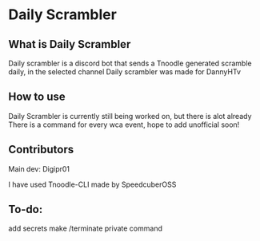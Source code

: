 # Daily Scrambler
## What is Daily Scrambler
Daily scrambler is a discord bot that sends a Tnoodle generated scramble daily, in the selected channel
Daily scrambler was made for DannyHTv

## How to use
Daily Scrambler is currently still being worked on, but there is alot already
There is a command for every wca event, hope to add unofficial soon!

## Contributors
Main dev: Digipr01

I have used Tnoodle-CLI made by SpeedcuberOSS

## To-do:
add secrets
make /terminate private command